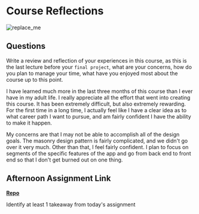 # Course Reflections

![replace_me](https://codeworks.blob.core.windows.net/public/assets/img/illustrations/placeholder.svg)

## Questions

Write a review and reflection of your experiences in this course, as this is the last lecture before your `final project`, what are your concerns, how do you plan to manage your time, what have you enjoyed most about the course up to this point.

I have learned much more in the last three months of this course than I ever have in my adult life. I really appreciate all the effort that went into creating this course. It has been extremely difficult, but also extremely rewarding. For the first time in a long time, I actually feel like I have a clear idea as to what career path I want to pursue, and am fairly confident I have the ability to make it happen. 

My concerns are that I may not be able to accomplish all of the design goals. The masonry design pattern is fairly complicated, and we didn't go over it very much. Other than that, I feel fairly confident. I plan to focus on segments of the specific features of the app and go from back end to front end so that I don't get burned out on one thing. 
## Afternoon Assignment Link

**[Repo](https://github.com/TobyComon/<ASSIGNMENT_REPO>)**

Identify at least 1 takeaway from today's assignment
